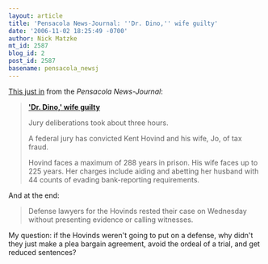 ```yaml
---
layout: article
title: 'Pensacola News-Journal: ''Dr. Dino,'' wife guilty'
date: '2006-11-02 18:25:49 -0700'
author: Nick Matzke
mt_id: 2587
blog_id: 2
post_id: 2587
basename: pensacola_newsj
---
```

[This just in](http://www.pensacolanewsjournal.com/apps/pbcs.dll/article?AID=/20061102/NEWS01/611020330/1006) from the _Pensacola News-Journal_:

> **['Dr. Dino,' wife guilty](http://www.pensacolanewsjournal.com/apps/pbcs.dll/article?AID=/20061102/NEWS01/611020330/1006)**
> 
> Jury deliberations took about three hours.
> 
> A federal jury has convicted Kent Hovind and his wife, Jo, of tax fraud.
> 
> Hovind faces a maximum of 288 years in prison. His wife faces up to 225 years. Her charges include aiding and abetting her husband with 44 counts of evading bank-reporting requirements.

And at the end:

> Defense lawyers for the Hovinds rested their case on Wednesday without presenting evidence or calling witnesses.

My question: if the Hovinds weren't going to put on a defense, why didn't they just make a plea bargain agreement, avoid the ordeal of a trial, and get reduced sentences?
